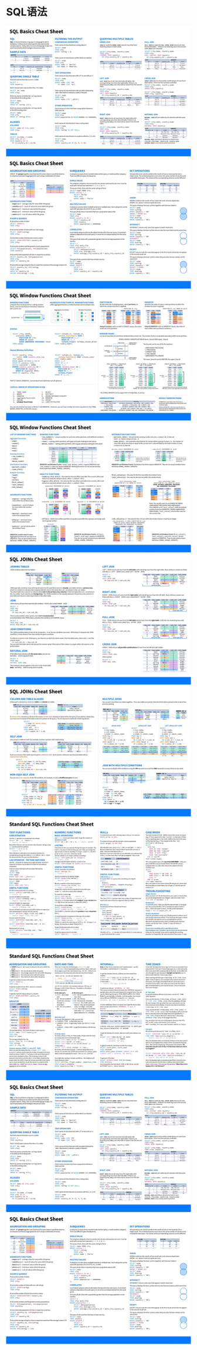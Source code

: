 # SQL语法


![](/images/sql/sql-1.jpeg)
![](/images/sql/sql-2.jpeg)
![](/images/sql/sql-3.jpeg)
![](/images/sql/sql-4.jpeg)
![](/images/sql/sql-5.jpeg)
![](/images/sql/sql-6.jpeg)
![](/images/sql/sql-7.jpeg)
![](/images/sql/sql-8.jpeg)
![](/images/sql/sql-9.jpeg)
![](/images/sql/sql-10.jpeg)